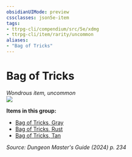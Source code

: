 ```yaml
---
obsidianUIMode: preview
cssclasses: json5e-item
tags:
- ttrpg-cli/compendium/src/5e/xdmg
- ttrpg-cli/item/rarity/uncommon
aliases: 
- "Bag of Tricks"
---
```

# Bag of Tricks
*Wondrous item, uncommon*  
![](2-Mechanics/CLI/items/img/bag-of-tricks.webp#right)


**Items in this group:**

- [Bag of Tricks, Gray](2-Mechanics/CLI/items/bag-of-tricks-gray-xdmg.md)
- [Bag of Tricks, Rust](2-Mechanics/CLI/items/bag-of-tricks-rust-xdmg.md)
- [Bag of Tricks, Tan](2-Mechanics/CLI/items/bag-of-tricks-tan-xdmg.md)

*Source: Dungeon Master's Guide (2024) p. 234*